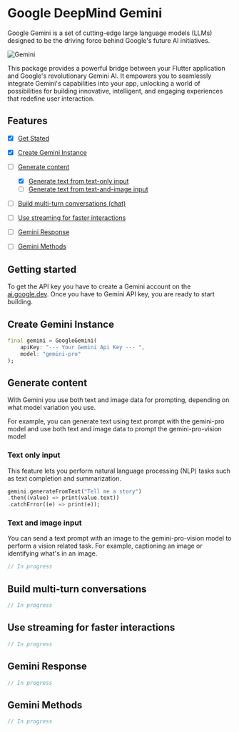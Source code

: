 
# Google DeepMind Gemini

Google Gemini is a set of cutting-edge large language models (LLMs) designed to be the driving force behind Google's future AI initiatives.

<img  alt="Gemini " src="https://raw.githubusercontent.com/ged-flod/google_gemini/main/assets/gemini.jpeg"/>

This package provides a powerful bridge between your Flutter application and Google's revolutionary Gemini AI. It empowers you to seamlessly integrate Gemini's capabilities into your app, unlocking a world of possibilities for building innovative, intelligent, and engaging experiences that redefine user interaction.



## Features

- [x] [Get Stated](#getting-started)
- [x] [Create Gemini Instance](#create-openai-instance)
- [ ] [Generate content](#generate-content)
  - [x] [Generate text from text-only input](#text-only-input)
  - [ ] [Generate text from text-and-image input](#text-and-image-input)
- [ ] [Build multi-turn conversations (chat)](#build-multi-turn-conversations)
- [ ] [Use streaming for faster interactions](#use-streaming-for-faster-interactions)

- [ ] [Gemini Response](#gemini-response)
- [ ] [Gemini Methods](#gemini-methods)



## Getting started

To get the API key you have to create a Gemini account on the [ai.google.dev](https://ai.google.dev/). Once you have to Gemini API key, you are ready to start building.

## Create Gemini Instance

```dart
final gemini = GoogleGemini(
    apiKey: "--- Your Gemini Api Key --- ",
    model: "gemini-pro"
);
```

## Generate content

With Gemini you use both text and image data for prompting, depending on what model variation you use. 

For example, you can generate text using text prompt with the gemini-pro model and use both text and image data to prompt the gemini-pro-vision model

### Text only input

This feature lets you perform natural language processing (NLP) tasks such as text completion and summarization.

```dart
gemini.generateFromText("Tell me a story")
.then((value) => print(value.text))
.catchError((e) => print(e));
```

### Text and image input

You can send a text prompt with an image to the gemini-pro-vision model to perform a vision related task. For example, captioning an image or identifying what's in an image.

```dart
// In progress
```

## Build multi-turn conversations

```dart
// In progress
```

## Use streaming for faster interactions

```dart
// In progress
```

## Gemini Response

```dart
// In progress
```

## Gemini Methods

```dart
// In progress
```




